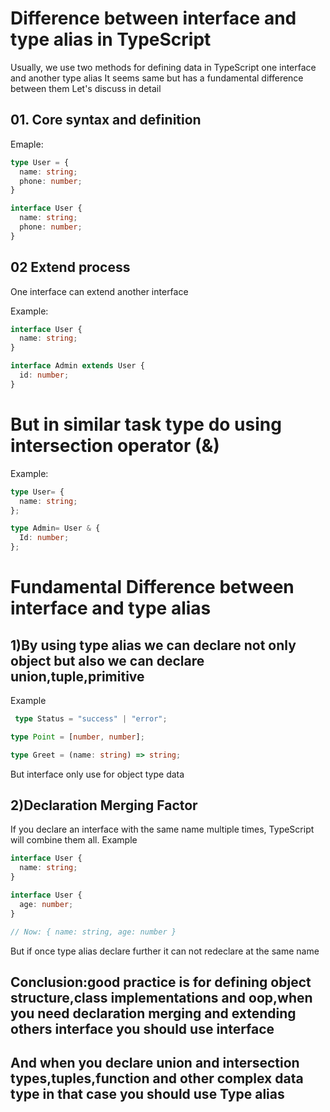 # Difference between interface and type alias in TypeScript

Usually, we use two methods for defining data in TypeScript one interface and another type alias
It seems same but has a fundamental difference between them 
Let's discuss in detail




## 01. Core syntax and definition
Emaple:

```ts 
type User = {
  name: string;
  phone: number;
}

interface User {
  name: string;
  phone: number;
}
```
## 02 Extend process
 One interface can extend another interface

Example:
```ts 
interface User {
  name: string;
}

interface Admin extends User {
  id: number;
}

``` 
# But in similar task type do using intersection operator (&)
Example:
```ts 
type User= {
  name: string;
};

type Admin= User & {
  Id: number;
};
```

# Fundamental Difference between interface and type alias
## 1)By using type alias we can declare not only object but also we can declare union,tuple,primitive
Example
```ts 
 type Status = "success" | "error";

type Point = [number, number];

type Greet = (name: string) => string;
```
But interface only use for object type data

## 2)Declaration Merging Factor
If you declare an interface with the same name multiple times, TypeScript will combine them all.
Example
```ts 
interface User {
  name: string;
}

interface User {
  age: number;
}

// Now: { name: string, age: number }
```

But if once type alias declare further it can not redeclare at the same name

## Conclusion:good practice is for  defining object structure,class implementations and oop,when you need declaration merging and extending others interface you should use interface
## And when you declare union and intersection types,tuples,function and other complex data type in that case you should use Type alias


